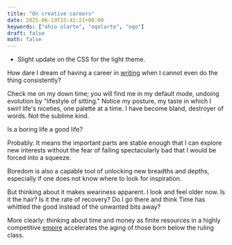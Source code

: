 ```yaml
---
title: "On creative careers"
date: 2025-06-19T15:42:21+08:00
keywords: ["ohio olarte", "oqolarte", "oqo"]
draft: false
math: false
---
```


- Slight update on the CSS for the light theme.

How dare I dream of having a career in [writing](/writing) when I cannot
even do the thing consistently?

Check me on my down time; you will find me in my default mode, undoing
evolution by "lifestyle of sitting." Notice my posture, my taste in
which I swirl life's niceties, one palette at a time. I have become
bland, destroyer of words. Not the sublime kind.

Is a boring life a good life?

Probably. It means the important parts are stable enough that I can
explore new interests without the fear of failing
spectacularly bad that I would be forced into a squeeze.

Boredom is also a capable tool of unlocking new breadths and depths,
especially if one does not know where to look for inspiration.

But thinking about it makes weariness apparent. I look and feel older
now. Is it the hair? Is it the rate of recovery? Do I go there and think
Time has whittled the good instead of the unwanted bits away?

More clearly: thinking about time and money as finite resources in a
highly competitive [empire](/empire) accelerates the aging of those born
below the ruling class.
